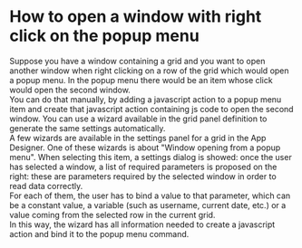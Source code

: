 # How to open a window with right click on the popup menu

Suppose you have a window containing a grid and you want to open another window when right clicking on a row of the grid which would open a popup menu. In the popup menu there would be an item whose click would open the second window.  
You can do that manually, by adding a javascript action to a popup menu item and create that javascript action containing js code to open the second window. You can use a wizard available in the grid panel definition to generate the same settings automatically.  
A few wizards are available in the settings panel for a grid in the App Designer. One of these wizards is about "Window opening from a popup menu". When selecting this item, a settings dialog is showed: once the user has selected a window, a list of required parameters is proposed on the right: these are parameters required by the selected window in order to read data correctly.  
For each of them, the user has to bind a value to that parameter, which can be a constant value, a variable \(such as username, current date, etc.\) or a value coming from the selected row in the current grid.  
In this way, the wizard has all information needed to create a javascript action and bind it to the popup menu command.

